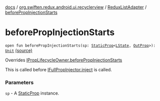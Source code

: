 [docs](../../index.md) / [org.swiften.redux.android.ui.recyclerview](../index.md) / [ReduxListAdapter](index.md) / [beforePropInjectionStarts](./before-prop-injection-starts.md)

# beforePropInjectionStarts

`open fun beforePropInjectionStarts(sp: `[`StaticProp`](../../org.swiften.redux.ui/-static-prop/index.md)`<`[`LState`](index.md#LState)`, `[`OutProp`](index.md#OutProp)`>): `[`Unit`](https://kotlinlang.org/api/latest/jvm/stdlib/kotlin/-unit/index.html) [(source)](https://github.com/protoman92/KotlinRedux/tree/master/android/android-recyclerview/src/main/java/org/swiften/redux/android/ui/recyclerview/DiffedAdapter.kt#L76)

Overrides [IPropLifecycleOwner.beforePropInjectionStarts](../../org.swiften.redux.ui/-i-prop-lifecycle-owner/before-prop-injection-starts.md)

This is called before [IFullPropInjector.inject](../../org.swiften.redux.ui/-i-prop-injector/inject.md) is called.

### Parameters

`sp` - A [StaticProp](../../org.swiften.redux.ui/-static-prop/index.md) instance.